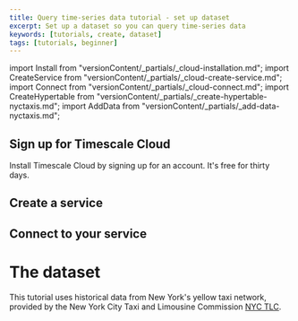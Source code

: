 ```yaml
---
title: Query time-series data tutorial - set up dataset
excerpt: Set up a dataset so you can query time-series data
keywords: [tutorials, create, dataset]
tags: [tutorials, beginner]
---
```


import Install from "versionContent/_partials/_cloud-installation.md";
import CreateService from "versionContent/_partials/_cloud-create-service.md";
import Connect from "versionContent/_partials/_cloud-connect.md";
import CreateHypertable from "versionContent/_partials/_create-hypertable-nyctaxis.md";
import AddData from "versionContent/_partials/_add-data-nyctaxis.md";

## Sign up for Timescale Cloud

Install Timescale Cloud by signing up for an account. It's free for thirty days.

<Install />

## Create a service

<CreateService demoData={false} />

## Connect to your service

<Connect />

# The dataset

This tutorial uses historical data from New York's yellow taxi network, provided
by the New York City Taxi and Limousine Commission [NYC TLC][nyc-tlc].

<CreateHypertable />

<AddData />

[nyc-tlc]: https://www1.nyc.gov/site/tlc/about/tlc-trip-record-data.page
